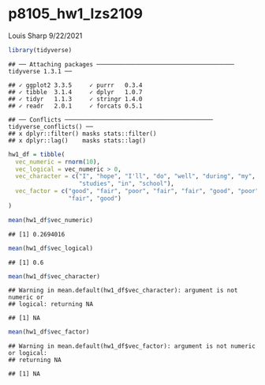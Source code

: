 p8105\_hw1\_lzs2109
================
Louis Sharp
9/22/2021

``` r
library(tidyverse)
```

    ## ── Attaching packages ─────────────────────────────────────── tidyverse 1.3.1 ──

    ## ✓ ggplot2 3.3.5     ✓ purrr   0.3.4
    ## ✓ tibble  3.1.4     ✓ dplyr   1.0.7
    ## ✓ tidyr   1.1.3     ✓ stringr 1.4.0
    ## ✓ readr   2.0.1     ✓ forcats 0.5.1

    ## ── Conflicts ────────────────────────────────────────── tidyverse_conflicts() ──
    ## x dplyr::filter() masks stats::filter()
    ## x dplyr::lag()    masks stats::lag()

``` r
hw1_df = tibble(
  vec_numeric = rnorm(10),
  vec_logical = vec_numeric > 0,
  vec_character = c("I", "hope", "I'll", "do", "well", "during", "my", 
                    "studies", "in", "school"),
  vec_factor = c("good", "fair", "poor", "fair", "fair", "good", "poor", "poor",
                 "fair", "good")
)

mean(hw1_df$vec_numeric)
```

    ## [1] 0.2694016

``` r
mean(hw1_df$vec_logical)
```

    ## [1] 0.6

``` r
mean(hw1_df$vec_character)
```

    ## Warning in mean.default(hw1_df$vec_character): argument is not numeric or
    ## logical: returning NA

    ## [1] NA

``` r
mean(hw1_df$vec_factor)
```

    ## Warning in mean.default(hw1_df$vec_factor): argument is not numeric or logical:
    ## returning NA

    ## [1] NA
